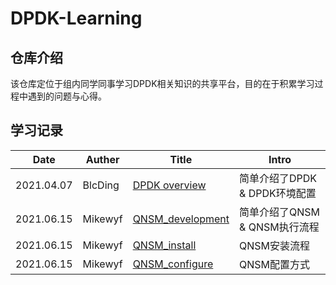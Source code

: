 # DPDK-Learning
## 仓库介绍  
该仓库定位于组内同学同事学习DPDK相关知识的共享平台，目的在于积累学习过程中遇到的问题与心得。

## 学习记录

| Date       | Auther  | Title                                                        | Intro                         |
| ---------- | ------- | ------------------------------------------------------------ | ----------------------------- |
| 2021.04.07 | BlcDing | [DPDK overview](./DPDK-learning-by-BlcDing/DPDK-overview.md) | 简单介绍了DPDK & DPDK环境配置 |
| 2021.06.15 | Mikewyf | [QNSM_development](./qnsm_doc/qnsm_development.md)           | 简单介绍了QNSM & QNSM执行流程 |
| 2021.06.15 | Mikewyf | [QNSM_install](./qnsm_doc/qnsm_install.md)                   | QNSM安装流程                  |
| 2021.06.15 | Mikewyf | [QNSM_configure](./qnsm_doc/qnsm_configure.md)               | QNSM配置方式                  |

